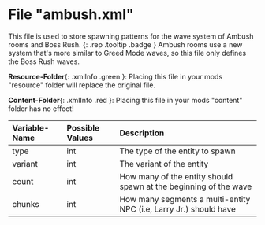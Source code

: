 # File "ambush.xml"

This file is used to store spawning patterns for the wave system of Ambush rooms and Boss Rush. 
{: .rep .tooltip .badge } Ambush rooms use a new system that's more similar to Greed Mode waves, so this file only defines the Boss Rush waves.

**Resource-Folder**{: .xmlInfo .green }: Placing this file in your mods "resource" folder will replace the original file.

**Content-Folder**{: .xmlInfo .red }: Placing this file in your mods "content" folder has no effect!

| Variable-Name | Possible Values | Description |
|:--|:--|:--|
|type|int|The type of the entity to spawn|
|variant|int|The variant of the entity|
|count|int|How many of the entity should spawn at the beginning of the wave|
|chunks|int|How many segments a multi-entity NPC (i.e, Larry Jr.) should have|
